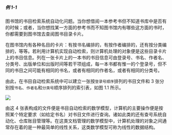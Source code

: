 
##### 例 1-1 

图书馆的书目检索系统自动化问题。当你想借阅一本参考书但不知道书库中是否有的时候；或者，当你想找某一方面的参考书而不知图书馆内有哪些这方面的书时，你都需要到图书馆去查阅图书目录卡片。

在图书馆内有各种名目的卡片：有按书名编排的，有按作者编排的，还有按分类编排的，等等。若利用计算机实现自动检索，则计算机处理的对象便是这些目录卡片上的书目信息。列在一张卡片上的一本书的书目信息可由登录号、书名、作者名、分类号、出版单位和出版时间等若干项组成，每一本书都有惟一的个登录号，但不同的书目之间可能有相同的书名，或者有相同的作者名，或者有相同的分类号。

由此，在书目自动检索系统中可以建立一张按`登录号顺序`排列的书目文件和 3 张分别按`书名`、`作者名`和`分类号`顺序排列的索引表，如图 1.1 所示。

![](https://gitee.com/mayundaze/img_bed/raw/master/20200529160714.png)

由这 4 张表构成的文件便是书目自动检索的数学模型，计算机的主要操作便是按照某个特定要求（如给定书名）对书目文件进行查询。诸如此类的还有查号系统自动化、仓库账目管理等。在这类文档管理的数学模型中，计算机处理的对象之间通常存在着的是一种最简单的线性关系，这类数学模型可称为线性的数据结构。